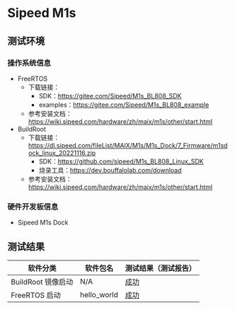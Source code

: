# Sipeed M1s

## 测试环境

### 操作系统信息

- FreeRTOS
  - 下载链接：
    - SDK：https://gitee.com/Sipeed/M1s_BL808_SDK
    - examples：https://gitee.com/Sipeed/M1s_BL808_example
  - 参考安装文档：https://wiki.sipeed.com/hardware/zh/maix/m1s/other/start.html
- BuildRoot
  - 下载链接：https://dl.sipeed.com/fileList/MAIX/M1s/M1s_Dock/7_Firmware/m1sdock_linux_20221116.zip
    - SDK：https://github.com/sipeed/M1s_BL808_Linux_SDK
    - 烧录工具：https://dev.bouffalolab.com/download
  - 参考安装文档：https://wiki.sipeed.com/hardware/zh/maix/m1s/other/start.html

### 硬件开发板信息

- Sipeed M1s Dock

## 测试结果

| 软件分类           | 软件包名    | 测试结果（测试报告） |
|------------------|-------------|------------------|
| BuildRoot 镜像启动 | N/A        | [成功][BuildRoot] |
| FreeRTOS 启动     | hello_world | [成功][BuildRoot]|

[BuildRoot]: ./BuildRoot/README.md
[FreeRTOS]: ./FreeRTOS/README.md

